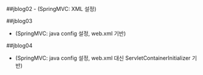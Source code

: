 ##jblog02 - (SpringMVC: XML 설정)

##jblog03  
 - (SpringMVC: java config 설정, web.xml 기반)

##jblog04  
- (SpringMVC: java config 설정, web.xml 대신 ServletContainerInitializer 기반)
